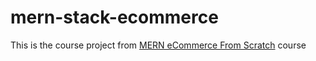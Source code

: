 # mern-stack-ecommerce
This is the course project from [MERN eCommerce From Scratch][Course Link] course


[Course Link]: https://www.udemy.com/course/mern-ecommerce
